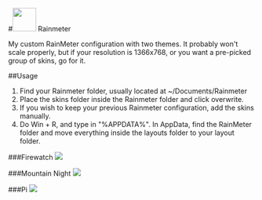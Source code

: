#<img src="https://cdn2.iconfinder.com/data/icons/metro-uinvert-dock/256/Rainmeter.png" width="48"> Rainmeter

My custom RainMeter configuration with two themes. It probably won't scale properly, but if your resolution is 1366x768, or you want a pre-picked group of skins, go for it.

##Usage
1. Find your Rainmeter folder, usually located at ~/Documents/Rainmeter
2. Place the skins folder inside the Rainmeter folder and click overwrite.
3. If you wish to keep your previous Rainmeter configuration, add the skins manually.
4. Do Win + R, and type in "%APPDATA%". In AppData, find the RainMeter folder and move everything inside the layouts folder to your layout folder.

###Firewatch
<img src="https://i.imgur.com/oNG9ub0.png"> 

###Mountain Night
<img src="http://i.imgur.com/vZ6WH40.png">

###Pi
<img src="https://i.imgur.com/4iK9y5G.png">